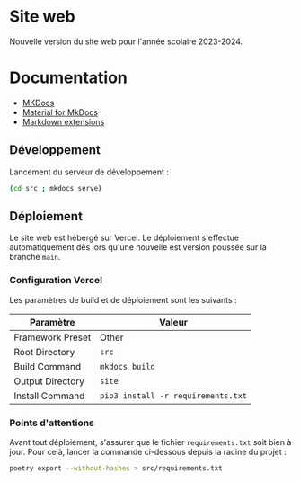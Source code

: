 # Site web

Nouvelle version du site web pour l'année scolaire 2023-2024.

# Documentation

- [MKDocs](https://www.mkdocs.org/)
- [Material for MkDocs](https://squidfunk.github.io/mkdocs-material/)
- [Markdown extensions](https://facelessuser.github.io/pymdown-extensions/)

## Développement
Lancement du serveur de développement :

```bash
(cd src ; mkdocs serve)
```

## Déploiement

Le site web est hébergé sur Vercel.
Le déploiement s'effectue automatiquement dès lors qu'une nouvelle est version poussée sur la branche `main`.

### Configuration Vercel

Les paramètres de build et de déploiement sont les suivants :

| Paramètre        | Valeur                             |
|------------------|------------------------------------|
| Framework Preset | Other                              |
| Root Directory   | `src`                              |
| Build Command    | `mkdocs build`                     |
| Output Directory | `site`                             |
| Install Command  | `pip3 install -r requirements.txt` |

### Points d'attentions

Avant tout déploiement, s'assurer que le fichier `requirements.txt` soit bien à jour.
Pour celà, lancer la commande ci-dessous depuis la racine du projet :

```bash
poetry export --without-hashes > src/requirements.txt
```